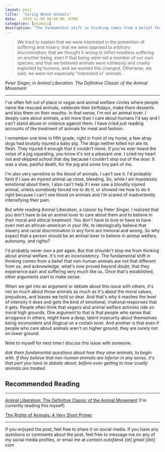 ```yaml
---
layout: post
title:  "Caring About Animals"
date:   2019-11-06 00:00:00 -0700
categories: [animals]
description: "The fundamental shift in thinking comes from a belief that non-human animals are not that different from us, and acknowledge, what's now proved beyond doubt, that they experience pain and suffering very much like us. Once that's established, other arguments start to make sense."
---
```

<blockquote>
We tried to explain that we were interested in the prevention of suffering and misery; that we were opposed to arbitrary discrimination; that we thought it wrong to inflict needless suffering on another being, even if that being were not a member of our own species; and that we believed animals were ruthlessly and cruelly exploited by humans, and we wanted this changed. Otherwise, we said, we were not especially “interested in” animals.
</blockquote>
<cite>Peter Singer, in Animal Liberation: The Definitive Classic of the Animal Movement</cite>

*****

I've often felt out of place in vegan and animal welfare circles where people name the rescued animals, celebrate their birthdays, make them desserts and kiss them on their mouths. In that sense, I'm not an animal lover. I deeply care about animals, a bit more than I care about humans I'd say and I can't stand abuse or violence against them. I have cried just reading accounts of the treatment of animals for meat and fashion.

I remember one time in fifth grade, right in front of my home, a few stray dogs had brutally injured a baby pig. The dogs neither killed nor ate its flesh. They injured it enough that it couldn't move. If you've ever heard the noise of a pig squealing, you know it's not a pleasant one. I cried my heart out and skipped school that day because I couldn't step out of the door. It was a slow, painful death, for the pig and some tiny part of me.

I'm also very sensitive to the blood of animals. I can't see it. I'd probably faint if I saw an injured animal up close, bleeding. So, while I am hopelessly emotional about them, I also can't help if I ever saw a bloodily injured animal, unless somebody forced me to do it, or showed me how to do it right because I can't see blood on animals and I'm scared of inadvertently intensifying their pain.

But while reading Animal Liberation, a classic by Peter Singer, I realized that you don't have to be an animal lover to care about them and to believe in their moral and ethical treatment. You don't have to love or have to have even met an african-american in your life, to ideologically believe that slavery and racial discrimination in any form are immoral and wrong. So why expect that a person should be an animal lover to believe in animal welfare, autonomy, and rights?

I'd probably never own a pet again. But that shouldn't stop me from thinking about animal welfare. It's not an inconsistency. The fundamental shift in thinking comes from a belief that non-human animals are not that different from us, and acknowledge, what's now proved beyond doubt, that they experience pain and suffering very much like us. Once that's established, other arguments start to make sense.

When we get into an argument or debate about this issue with others, it's not so much about those animals as much as it's about the moral values, prejudices, and biases we hold so dear. And that's why it reaches the level of intensity it does and gets the kind of emotional, irrational responses that it gets. People often think that vegans and animal welfare activists ride on moral high grounds. One argument to that is that people who sense that arrogance in others, might have a deep, latent insecurity about themselves being inconsistent and illogical on a certain level. And another is that even if people who care about animals aren't on higher ground, they are surely not on lower ground.

Note to myself for next time I discuss this issue with someone.

*Ask them fundamental questions about how they view animals, to begin with. If they believe that non-human animals are inferior in any sense, it's that part you have to debate about, before even getting to how cruelly animals are treated.*

## Recommended Reading
-----

[Animal Liberation: The Definitive Classic of the Animal Movement](https://www.amazon.com/Animal-Liberation-Definitive-Classic-Movement/dp/0061711306) (I'm currently reading this myself)

[The Rights of Animals: A Very Short Primer](https://chicagounbound.uchicago.edu/law_and_economics/568/)

*****

If you enjoyed the post, feel free to share it on social media. If you have any questions or comments about the post, feel free to message me on any of my social media profiles, or email me at *contact.outofdesk [at] gmail [dot] com*